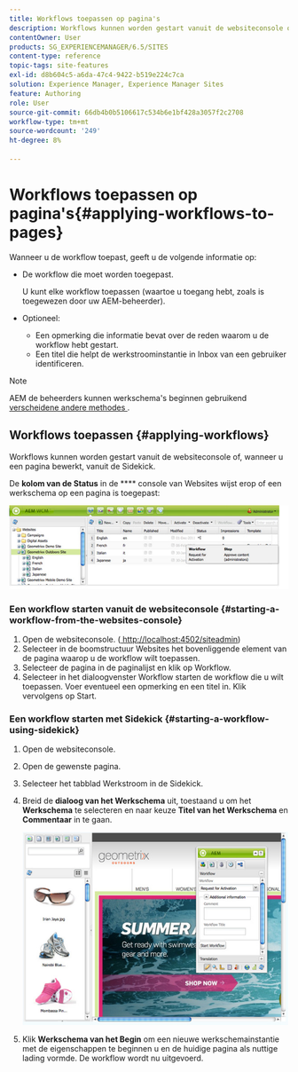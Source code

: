 ```yaml
---
title: Workflows toepassen op pagina's
description: Workflows kunnen worden gestart vanuit de websiteconsole of, wanneer u een pagina bewerkt, vanuit de Sidekick.
contentOwner: User
products: SG_EXPERIENCEMANAGER/6.5/SITES
content-type: reference
topic-tags: site-features
exl-id: d8b604c5-a6da-47c4-9422-b519e224c7ca
solution: Experience Manager, Experience Manager Sites
feature: Authoring
role: User
source-git-commit: 66db4b0b5106617c534b6e1bf428a3057f2c2708
workflow-type: tm+mt
source-wordcount: '249'
ht-degree: 8%

---
```


# Workflows toepassen op pagina&#39;s{#applying-workflows-to-pages}

Wanneer u de workflow toepast, geeft u de volgende informatie op:

* De workflow die moet worden toegepast.

  U kunt elke workflow toepassen (waartoe u toegang hebt, zoals is toegewezen door uw AEM-beheerder).
* Optioneel:

   * Een opmerking die informatie bevat over de reden waarom u de workflow hebt gestart.
   * Een titel die helpt de werkstroominstantie in Inbox van een gebruiker identificeren.

>[!NOTE]
>
>AEM de beheerders kunnen werkschema&#39;s beginnen gebruikend [ verscheidene andere methodes ](/help/sites-administering/workflows-starting.md).

## Workflows toepassen {#applying-workflows}

Workflows kunnen worden gestart vanuit de websiteconsole of, wanneer u een pagina bewerkt, vanuit de Sidekick.

De **kolom van de Status** in de **** console van Websites wijst erop of een werkschema op een pagina is toegepast:

![ workflowstatus ](assets/workflowstatus.png)

### Een workflow starten vanuit de websiteconsole {#starting-a-workflow-from-the-websites-console}

1. Open de websiteconsole. ([ http://localhost:4502/siteadmin](http://localhost:4502/siteadmin))
1. Selecteer in de boomstructuur Websites het bovenliggende element van de pagina waarop u de workflow wilt toepassen.
1. Selecteer de pagina in de paginalijst en klik op Workflow.
1. Selecteer in het dialoogvenster Workflow starten de workflow die u wilt toepassen. Voer eventueel een opmerking en een titel in. Klik vervolgens op Start.

### Een workflow starten met Sidekick {#starting-a-workflow-using-sidekick}

1. Open de websiteconsole.
1. Open de gewenste pagina.
1. Selecteer het tabblad Werkstroom in de Sidekick.
1. Breid de **dialoog van het Werkschema** uit, toestaand u om het **Werkschema** te selecteren en naar keuze **Titel van het Werkschema** en **Commentaar** in te gaan.

   ![ workflowstartsidekick ](assets/workflowstartsidekick.png)

1. Klik **Werkschema van het Begin** om een nieuwe werkschemainstantie met de eigenschappen te beginnen u en de huidige pagina als nuttige lading vormde. De workflow wordt nu uitgevoerd.
